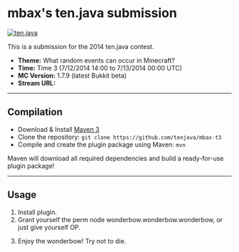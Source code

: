 mbax's ten.java submission
==============================

[![ten.java](https://cdn.mediacru.sh/hu4CJqRD7AiB.svg)](https://tenjava.com/)

This is a submission for the 2014 ten.java contest.

- __Theme:__ What random events can occur in Minecraft?
- __Time:__ Time 3 (7/12/2014 14:00 to 7/13/2014 00:00 UTC)
- __MC Version:__ 1.7.9 (latest Bukkit beta)
- __Stream URL:__

<!-- put chosen theme above -->
<!-- put cat picture URL below :
    http://i.imgur.com/4syx6ic.jpg
-->

---------------------------------------

Compilation
-----------

- Download & Install [Maven 3](http://maven.apache.org/download.html)
- Clone the repository: `git clone https://github.com/tenjava/mbax-t3`
- Compile and create the plugin package using Maven: `mvn`

Maven will download all required dependencies and build a ready-for-use plugin package!

---------------------------------------

Usage
-----

1. Install plugin.
2. Grant yourself the perm node wonderbow.wonderbow.wonderbow, or just give yourself OP.
3) Enjoy the wonderbow! Try not to die.